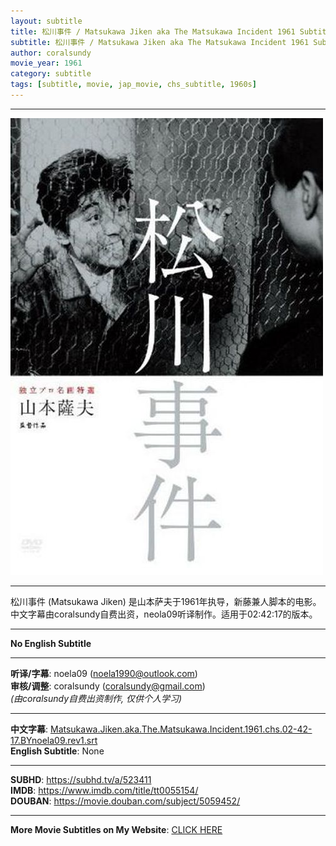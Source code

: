 ```yaml
---
layout: subtitle
title: 松川事件 / Matsukawa Jiken aka The Matsukawa Incident 1961 Subtitle (Chinese)
subtitle: 松川事件 / Matsukawa Jiken aka The Matsukawa Incident 1961 Subtitle (Chinese)
author: coralsundy
movie_year: 1961
category: subtitle
tags: [subtitle, movie, jap_movie, chs_subtitle, 1960s]
---
```


------

<img src="../assets/tt0055154.jpg" alt="tt0055154_cover_art" />

------

松川事件 (Matsukawa Jiken) 是山本萨夫于1961年执导，新藤兼人脚本的电影。中文字幕由coralsundy自费出资，neola09听译制作。适用于02:42:17的版本。

------

**No English Subtitle**

------

**听译/字幕**: noela09 (noela1990@outlook.com)<br>
**审核/调整**: coralsundy (coralsundy@gmail.com)<br>
*(由coralsundy自费出资制作, 仅供个人学习)*

------

**中文字幕**: [Matsukawa.Jiken.aka.The.Matsukawa.Incident.1961.chs.02-42-17.BYnoela09.rev1.srt](../subtitles/Matsukawa.Jiken.aka.The.Matsukawa.Incident.1961.chs.02-42-17.BYnoela09.rev1.srt)<br>
**English Subtitle**: None

------

**SUBHD**: <https://subhd.tv/a/523411><br>
**IMDB**: <https://www.imdb.com/title/tt0055154/><br>
**DOUBAN**: <https://movie.douban.com/subject/5059452/>

------

**More Movie Subtitles on My Website**: <a href='{% post_url 2021-01-10-subtitles-summary-list %}'>CLICK HERE</a>


